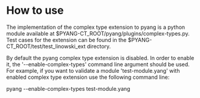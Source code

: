 # How to use #

The implementation of the complex type extension to pyang is a python module available at $PYANG-CT\_ROOT/pyang/plugins/complex-types.py. Test cases for the extension can be found in the $PYANG-CT\_ROOT/test/test\_linowski\_ext directory.

By default the pyang complex type extension is disabled. In order to enable it, the '--enable-complex-types' command line argument should be used. For example, if you want to validate a module 'test-module.yang' with enabled complex type extension use the following command line:

pyang --enable-complex-types test-module.yang